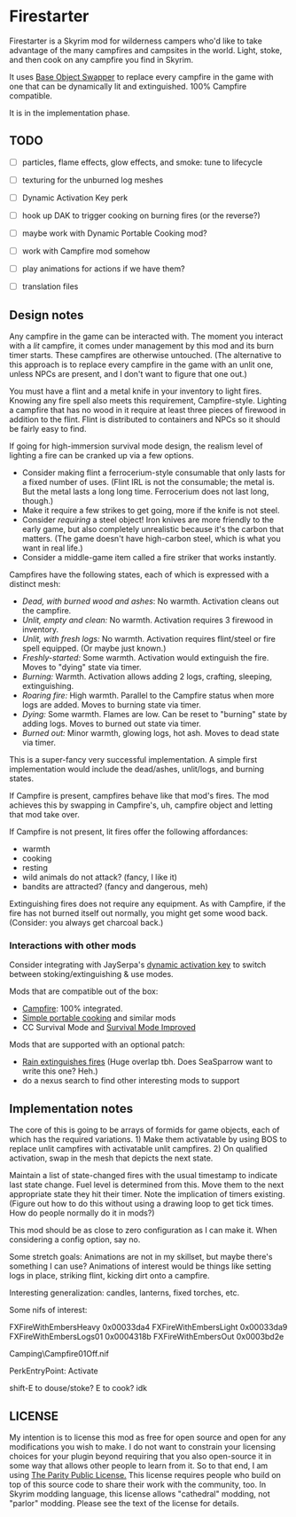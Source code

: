 # Firestarter

Firestarter is a Skyrim mod for wilderness campers who'd like to take advantage of the many campfires and campsites in the world. Light, stoke, and then cook on any campfire you find in Skyrim.

It uses [Base Object Swapper](https://www.nexusmods.com/skyrimspecialedition/mods/60805) to replace every campfire in the game with one that can be dynamically lit and extinguished. 100% Campfire compatible.

It is in the implementation phase.

## TODO

- [ ] particles, flame effects, glow effects, and smoke: tune to lifecycle
- [ ] texturing for the unburned log meshes
- [ ] Dynamic Activation Key perk
- [ ] hook up DAK to trigger cooking on burning fires (or the reverse?)
- [ ] maybe work with Dynamic Portable Cooking mod?
- [ ] work with Campfire mod somehow
- [ ] play animations for actions if we have them?
- [ ] translation files


## Design notes

Any campfire in the game can be interacted with. The moment you interact with a *lit* campfire, it comes under management by this mod and its burn timer starts. These campfires are otherwise untouched. (The alternative to this approach is to replace every campfire in the game with an unlit one, unless NPCs are present, and I don't want to figure that one out.)

You must have a flint and a metal knife in your inventory to light fires. Knowing any fire spell also meets this requirement, Campfire-style. Lighting a campfire that has no wood in it require at least three pieces of firewood in addition to the flint. Flint is distributed to containers and NPCs so it should be fairly easy to find.

If going for high-immersion survival mode design, the realism level of lighting a fire can be cranked up via a few options.

- Consider making flint a ferrocerium-style consumable that only lasts for a fixed number of uses. (Flint IRL is not the consumable; the metal is. But the metal lasts a long long time. Ferrocerium does not last long, though.)
- Make it require a few strikes to get going, more if the knife is not steel.
- Consider *requiring* a steel object! Iron knives are more friendly to the early game, but also completely unrealistic because it's the carbon that matters. (The game doesn't have high-carbon steel, which is what you want in real life.)
- Consider a middle-game item called a fire striker that works instantly.

Campfires have the following states, each of which is expressed with a distinct mesh:

- *Dead, with burned wood and ashes*: No warmth. Activation cleans out the campfire.
- *Unlit, empty and clean:* No warmth. Activation requires 3 firewood in inventory.
- *Unlit, with fresh logs:* No warmth. Activation requires flint/steel or fire spell equipped. (Or maybe just known.)
- *Freshly-started:* Some warmth. Activation would extinguish the fire. Moves to "dying" state via timer.
- *Burning:* Warmth. Activation allows adding 2 logs, crafting, sleeping, extinguishing.
- *Roaring fire:* High warmth. Parallel to the Campfire status when more logs are added. Moves to burning state via timer.
- *Dying:* Some warmth. Flames are low. Can be reset to "burning" state by adding logs. Moves to burned out state via timer.
- *Burned out:* Minor warmth, glowing logs, hot ash. Moves to dead state via timer.

This is a super-fancy very successful implementation. A simple first implementation would include the dead/ashes, unlit/logs, and burning states.

If Campfire is present, campfires behave like that mod's fires. The mod achieves this by swapping in Campfire's, uh, campfire object and letting that mod take over.

If Campfire is not present, lit fires offer the following affordances:

- warmth
- cooking
- resting
- wild animals do not attack? (fancy, I like it)
- bandits are attracted? (fancy and dangerous, meh)

Extinguishing fires does not require any equipment. As with Campfire, if the fire has not burned itself out normally, you might get some wood back. (Consider: you always get charcoal back.)

### Interactions with other mods

Consider integrating with JaySerpa's [dynamic activation key](https://www.nexusmods.com/skyrimspecialedition/mods/96273) to switch between stoking/extinguishing & use modes.

Mods that are compatible out of the box:

- [Campfire](https://www.nexusmods.com/skyrimspecialedition/mods/667): 100% integrated.
- [Simple portable cooking](https://www.nexusmods.com/skyrimspecialedition/mods/101233) and similar mods
- CC Survival Mode and [Survival Mode Improved](https://www.nexusmods.com/skyrimspecialedition/mods/78244)

Mods that are supported with an optional patch:

- [Rain extinguishes fires](https://www.nexusmods.com/skyrimspecialedition/mods/80419) (Huge overlap tbh. Does SeaSparrow want to write this one? Heh.)
- do a nexus search to find other interesting mods to support

## Implementation notes

The core of this is going to be arrays of formids for game objects, each of which has the required variations. 1) Make them activatable by using BOS to replace unlit campfires with activatable unlit campfires. 2) On qualified activation, swap in the mesh that depicts the next state.

Maintain a list of state-changed fires with the usual timestamp to indicate last state change. Fuel level is determined from this. Move them to the next appropriate state they hit their timer. Note the implication of timers existing. (Figure out how to do this without using a drawing loop to get tick times. How do people normally do it in mods?)

This mod should be as close to zero configuration as I can make it. When considering a config option, say no.

Some stretch goals: Animations are not in my skillset, but maybe there's something I can use? Animations of interest would be things like setting logs in place, striking flint, kicking dirt onto a campfire.

Interesting generalization: candles, lanterns, fixed torches, etc.

Some nifs of interest:

FXFireWithEmbersHeavy	0x00033da4
FXFireWithEmbersLight	0x00033da9
FXFireWithEmbersLogs01  0x0004318b
FXFireWithEmbersOut		0x0003bd2e

Camping\Campfire01Off.nif

PerkEntryPoint: Activate

shift-E to douse/stoke?
E to cook? idk

## LICENSE

My intention is to license this mod as free for open source and open for any modifications you wish to make. I do not want to constrain your licensing choices for your plugin beyond requiring that you also open-source it in some way that allows other people to learn from it. So to that end, I am using [The Parity Public License.](https://paritylicense.com) This license requires people who build on top of this source code to share their work with the community, too. In Skyrim modding language, this license allows "cathedral" modding, not "parlor" modding. Please see the text of the license for details.

